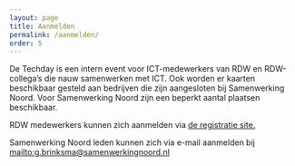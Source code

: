 ```yaml
---
layout: page
title: Aanmelden
permalink: /aanmelden/
order: 5
---
```

De Techday is een intern event voor ICT-medewerkers van RDW en RDW-collega’s die nauw samenwerken met ICT. Ook worden er kaarten beschikbaar gesteld aan bedrijven die zijn aangesloten bij Samenwerking Noord. Voor Samenwerking Noord zijn een beperkt aantal plaatsen beschikbaar.
 
RDW medewerkers kunnen zich aanmelden via 
[de registratie site.](https://rdwtechdayweb.azurewebsites.net/Account/Register)

Samenwerking Noord leden kunnen zich via e-mail aanmelden bij 
<mailto:g.brinksma@samenwerkingnoord.nl>
